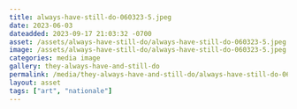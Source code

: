 ```yaml
---
title: always-have-still-do-060323-5.jpeg
date: 2023-06-03
dateadded: 2023-09-17 21:03:32 -0700
asset: /assets/always-have-still-do/always-have-still-do-060323-5.jpeg
image: /assets/always-have-still-do/always-have-still-do-060323-5.jpeg
categories: media image
gallery: they-always-have-and-still-do
permalink: /media/they-always-have-and-still-do/always-have-still-do-060323-5-jpeg
layout: asset
tags: ["art", "nationale"]
--- 
```

